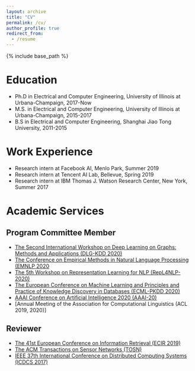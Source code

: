 ```yaml
---
layout: archive
title: "CV"
permalink: /cv/
author_profile: true
redirect_from:
  - /resume
---
```


{% include base_path %}

Education
======
* Ph.D in Electrical and Computer Engineering, University of Illinois at Urbana-Champaign, 2017-Now
* M.S. in Electrical and Computer Engineering, University of Illinois at Urbana-Champaign, 2015-2017
* B.S in Electrical and Computer Engineering, Shanghai Jiao Tong University, 2011-2015

Work Experience
======
* Research intern at Facebook AI, Menlo Park, Summer 2019
* Research intern at Tencent AI Lab, Bellevue, Spring 2019
* Research intern at IBM Thomas J. Watson Research Center, New York, Summer 2017
  
Academic Services
======
## Program Committee Member
* [The Second International Workshop on Deep Learning on Graphs: Methods and Applications (DLG-KDD 2020)](https://deep-learning-graphs.bitbucket.io/dlg-kdd20/)
* [The Conference on Empirical Methods in Natural Language Processing (EMNLP 2020](https://2020.emnlp.org)
* [The 5th Workshop on Representation Learning for NLP (RepL4NLP-2020)](https://sites.google.com/view/repl4nlp2020/home?authuser=0)
* [The European Conference on Machine Learning and Principles and Practice of Knowledge Discovery in Databases (ECML-PKDD 2020)](https://ecmlpkdd2020.net/)
* [AAAI Conference on Artificial Intelligence 2020 (AAAI-20)](https://aaai.org/Conferences/AAAI-20/)
* [Annual Meeting of the Association for Computational Linguistics (ACL 2019, 2020)] 

## Reviewer
* [The 41st European Conference on Information Retrieval (ECIR 2019)](http://ecir2019.org/)
* [The ACM Transactions on Sensor Networks (TOSN)](https://dl.acm.org/journal/tosn)
* [IEEE 37th International Conference on Distributed Computing Systems (ICDCS 2017)](http://icdcs2017.gatech.edu/)
